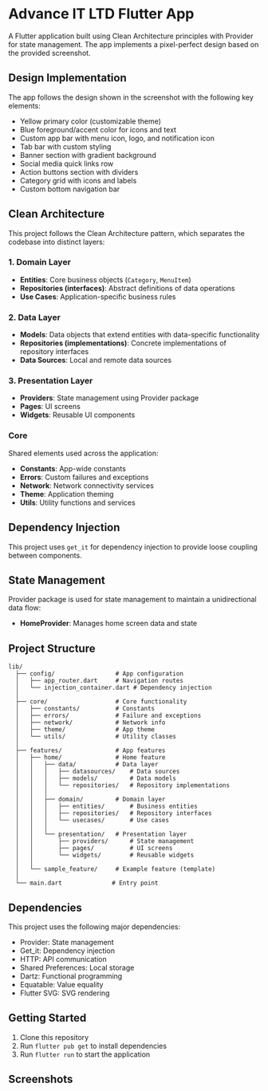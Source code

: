 # Advance IT LTD Flutter App

A Flutter application built using Clean Architecture principles with Provider for state management. The app implements a pixel-perfect design based on the provided screenshot.

## Design Implementation

The app follows the design shown in the screenshot with the following key elements:

- Yellow primary color (customizable theme)
- Blue foreground/accent color for icons and text
- Custom app bar with menu icon, logo, and notification icon
- Tab bar with custom styling
- Banner section with gradient background
- Social media quick links row
- Action buttons section with dividers
- Category grid with icons and labels
- Custom bottom navigation bar

## Clean Architecture

This project follows the Clean Architecture pattern, which separates the codebase into distinct layers:

### 1. Domain Layer
- **Entities**: Core business objects (`Category`, `MenuItem`)
- **Repositories (interfaces)**: Abstract definitions of data operations
- **Use Cases**: Application-specific business rules

### 2. Data Layer
- **Models**: Data objects that extend entities with data-specific functionality
- **Repositories (implementations)**: Concrete implementations of repository interfaces
- **Data Sources**: Local and remote data sources

### 3. Presentation Layer
- **Providers**: State management using Provider package
- **Pages**: UI screens
- **Widgets**: Reusable UI components

### Core
Shared elements used across the application:
- **Constants**: App-wide constants
- **Errors**: Custom failures and exceptions
- **Network**: Network connectivity services
- **Theme**: Application theming
- **Utils**: Utility functions and services

## Dependency Injection
This project uses `get_it` for dependency injection to provide loose coupling between components.

## State Management
Provider package is used for state management to maintain a unidirectional data flow:
- **HomeProvider**: Manages home screen data and state

## Project Structure
```
lib/
  ├── config/                 # App configuration
  │   ├── app_router.dart     # Navigation routes
  │   └── injection_container.dart # Dependency injection
  │
  ├── core/                   # Core functionality
  │   ├── constants/          # Constants
  │   ├── errors/             # Failure and exceptions
  │   ├── network/            # Network info
  │   ├── theme/              # App theme
  │   └── utils/              # Utility classes
  │
  ├── features/               # App features
  │   ├── home/               # Home feature
  │   │   ├── data/           # Data layer
  │   │   │   ├── datasources/    # Data sources
  │   │   │   ├── models/         # Data models
  │   │   │   └── repositories/   # Repository implementations
  │   │   │
  │   │   ├── domain/         # Domain layer
  │   │   │   ├── entities/       # Business entities
  │   │   │   ├── repositories/   # Repository interfaces
  │   │   │   └── usecases/       # Use cases
  │   │   │
  │   │   └── presentation/   # Presentation layer
  │   │       ├── providers/      # State management
  │   │       ├── pages/          # UI screens
  │   │       └── widgets/        # Reusable widgets
  │   │
  │   └── sample_feature/     # Example feature (template)
  │
  └── main.dart              # Entry point
```

## Dependencies
This project uses the following major dependencies:
- Provider: State management
- Get_it: Dependency injection
- HTTP: API communication
- Shared Preferences: Local storage
- Dartz: Functional programming
- Equatable: Value equality
- Flutter SVG: SVG rendering

## Getting Started

1. Clone this repository
2. Run `flutter pub get` to install dependencies
3. Run `flutter run` to start the application


## Screenshots

<p align="center">
  <img src="https://ozevjsmzqipxejdwxptt.supabase.co/storage/v1/object/public/photos/IMG-20250825-WA0004.jpg" alt="Home Screen" width="250" style="margin-right:15px/>
  <img src="https://ozevjsmzqipxejdwxptt.supabase.co/storage/v1/object/public/photos/IMG-20250825-WA0002.jpg" alt="Home Screen" width="250" style="margin-right:15px/>
  <img src="https://ozevjsmzqipxejdwxptt.supabase.co/storage/v1/object/public/photos/IMG-20250825-WA0003.jpg" alt="Home Screen" width="250" style="margin-right:15px/>
  <img src="https://ozevjsmzqipxejdwxptt.supabase.co/storage/v1/object/public/photos/IMG-20250825-WA0003.jpg" alt="Home Screen" width="250"style="margin-right:15px/>
</p>
